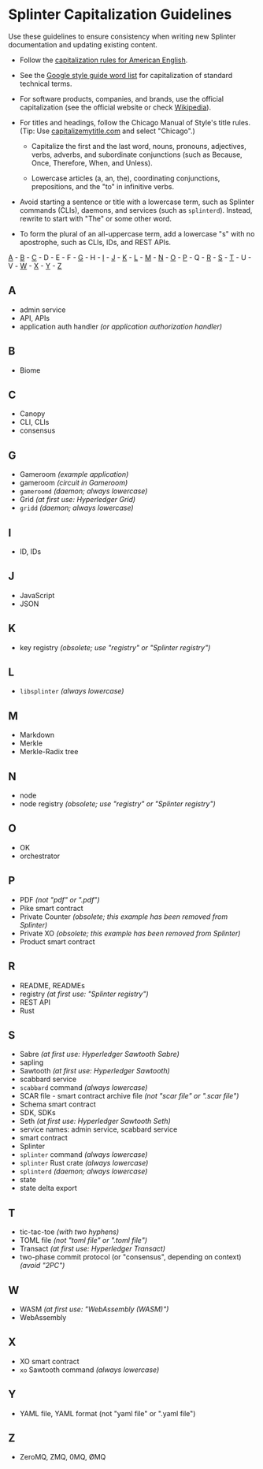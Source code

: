 # Splinter Capitalization Guidelines

<!--
  Copyright 2018-2021 Cargill Incorporated
  Licensed under Creative Commons Attribution 4.0 International License
  https://creativecommons.org/licenses/by/4.0/
-->

Use these guidelines to ensure consistency when writing new Splinter
documentation and updating existing content.

* Follow the [capitalization rules for American
  English](https://owl.purdue.edu/owl/general_writing/mechanics/help_with_capitals.html).

* See the [Google style guide word
  list](https://developers.google.com/style/word-list) for capitalization of
  standard technical terms.

* For software products, companies, and brands, use the official capitalization
  (see the official website or check [Wikipedia](http://wikipedia.org)).

* For titles and headings, follow the Chicago Manual of Style's title rules.
  (Tip: Use [capitalizemytitle.com](https://capitalizemytitle.com/) and select
  "Chicago".)

    - Capitalize the first and the last word, nouns, pronouns, adjectives,
      verbs, adverbs, and subordinate conjunctions (such as Because, Once,
      Therefore, When, and Unless).

    - Lowercase articles (a, an, the), coordinating conjunctions, prepositions,
      and the "to" in infinitive verbs.

* Avoid starting a sentence or title with a lowercase term, such as Splinter
  commands (CLIs), daemons, and services (such as `splinterd`). Instead,
  rewrite to start with "The" or some other word.

* To form the plural of an all-uppercase term, add a lowercase "s" with no
  apostrophe, such as CLIs, IDs, and REST APIs.

[A](#a) - [B](#b) - [C](#c) - D - E - F - [G](#g) - H - [I](#i) - [J](#j) -
[K](#k) - [L](#l) - [M](#m) - [N](#n) - [O](#o) - [P](#p) - Q - [R](#r) -
[S](#s) - [T](#x) - U - V - [W](#w) - [X](#x) - [Y](#y) - [Z](#z)

## A

* admin service
* API, APIs
* application auth handler _(or application authorization handler)_

## B

* Biome

## C

* Canopy
* CLI, CLIs
* consensus

## G

* Gameroom _(example application)_
* gameroom _(circuit in Gameroom)_
* `gameroomd` _(daemon; always lowercase)_
* Grid _(at first use: Hyperledger Grid)_
* `gridd` _(daemon; always lowercase)_

## I

* ID, IDs

## J

* JavaScript
* JSON

## K

* key registry _(obsolete; use "registry" or "Splinter registry")_

## L

* `libsplinter` _(always lowercase)_

## M

* Markdown
* Merkle
* Merkle-Radix tree

## N

* node
* node registry _(obsolete; use "registry" or "Splinter registry")_

## O

* OK
* orchestrator

## P

* PDF _(not "pdf" or ".pdf")_
* Pike smart contract
* Private Counter _(obsolete; this example has been removed from Splinter)_
* Private XO _(obsolete; this example has been removed from Splinter)_
* Product smart contract

## R

* README, READMEs
* registry _(at first use: "Splinter registry")_
* REST API
* Rust

## S

* Sabre _(at first use: Hyperledger Sawtooth Sabre)_
* sapling
* Sawtooth _(at first use: Hyperledger Sawtooth)_
* scabbard service
* `scabbard` command _(always lowercase)_
* SCAR file - smart contract archive file _(not "scar file" or ".scar file")_
* Schema smart contract
* SDK, SDKs
* Seth _(at first use: Hyperledger Sawtooth Seth)_
* service names: admin service, scabbard service
* smart contract
* Splinter
* `splinter` command _(always lowercase)_
* `splinter` Rust crate _(always lowercase)_
* `splinterd` _(daemon; always lowercase)_
* state
* state delta export

## T

* tic-tac-toe _(with two hyphens)_
* TOML file _(not "toml file" or ".toml file")_
* Transact _(at first use: Hyperledger Transact)_
* two-phase commit protocol (or "consensus", depending on context) _(avoid "2PC")_

## W

* WASM _(at first use: "WebAssembly (WASM)")_
* WebAssembly

## X

* XO smart contract
* `xo` Sawtooth command _(always lowercase)_

## Y

* YAML file, YAML format (not "yaml file" or ".yaml file")

## Z

* ZeroMQ, ZMQ, 0MQ, ØMQ

